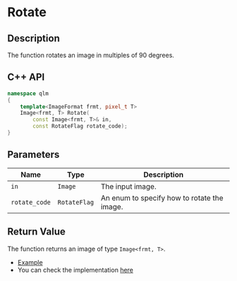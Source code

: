 # Rotate

## Description
The function rotates an image  in multiples of 90 degrees.

## C++ API
```c++
namespace qlm
{
	template<ImageFormat frmt, pixel_t T>
	Image<frmt, T> Rotate(
		const Image<frmt, T>& in,
		const RotateFlag rotate_code);
}
```

## Parameters

| Name          | Type         | Description                                                         |
|---------------|--------------|---------------------------------------------------------------------|
| `in`          | `Image`      | The input image.                                                    |
| `rotate_code` | `RotateFlag` | An enum to specify how to rotate the image.                         |

## Return Value
The function returns an image of type `Image<frmt, T>`.

* [Example](../../../Examples/Geometric%20Transformations/Rotate)
* You can check the implementation [here](../../../../source/Rotate.cpp)